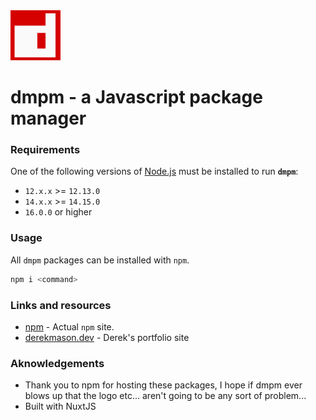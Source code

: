 <img src="static/dmpm.png" alt="dmpm" width="80">

# dmpm - a Javascript package manager

### Requirements

One of the following versions of [Node.js](https://nodejs.org/en/download/) must be installed to run **`dmpm`**:

- `12.x.x` >= `12.13.0`
- `14.x.x` >= `14.15.0`
- `16.0.0` or higher

### Usage

All `dmpm` packages can be installed with `npm`.

```bash
npm i <command>
```

### Links and resources

- [npm](https://npmjs.com) - Actual `npm` site.
- [derekmason.dev](https://derekmason.dev) - Derek's portfolio site

### Aknowledgements

- Thank you to npm for hosting these packages, I hope if dmpm ever blows up that the logo etc... aren't going to be any sort of problem...
- Built with NuxtJS
